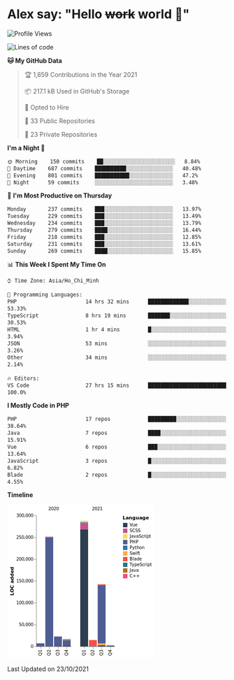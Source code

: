 # Alex say: "Hello ~~work~~ world 🐾"

<!--START_SECTION:waka-->
![Profile Views](http://img.shields.io/badge/Profile%20Views-0-blue)

![Lines of code](https://img.shields.io/badge/From%20Hello%20World%20I%27ve%20Written-746145%20lines%20of%20code-blue)

**🐱 My GitHub Data** 

> 🏆 1,859 Contributions in the Year 2021
 > 
> 📦 217.1 kB Used in GitHub's Storage 
 > 
> 💼 Opted to Hire
 > 
> 📜 33 Public Repositories 
 > 
> 🔑 23 Private Repositories  
 > 
**I'm a Night 🦉** 

```text
🌞 Morning    150 commits    ██░░░░░░░░░░░░░░░░░░░░░░░   8.84% 
🌆 Daytime    687 commits    ██████████░░░░░░░░░░░░░░░   40.48% 
🌃 Evening    801 commits    ███████████░░░░░░░░░░░░░░   47.2% 
🌙 Night      59 commits     ░░░░░░░░░░░░░░░░░░░░░░░░░   3.48%

```
📅 **I'm Most Productive on Thursday** 

```text
Monday       237 commits    ███░░░░░░░░░░░░░░░░░░░░░░   13.97% 
Tuesday      229 commits    ███░░░░░░░░░░░░░░░░░░░░░░   13.49% 
Wednesday    234 commits    ███░░░░░░░░░░░░░░░░░░░░░░   13.79% 
Thursday     279 commits    ████░░░░░░░░░░░░░░░░░░░░░   16.44% 
Friday       218 commits    ███░░░░░░░░░░░░░░░░░░░░░░   12.85% 
Saturday     231 commits    ███░░░░░░░░░░░░░░░░░░░░░░   13.61% 
Sunday       269 commits    ████░░░░░░░░░░░░░░░░░░░░░   15.85%

```


📊 **This Week I Spent My Time On** 

```text
⌚︎ Time Zone: Asia/Ho_Chi_Minh

💬 Programming Languages: 
PHP                      14 hrs 32 mins      █████████████░░░░░░░░░░░░   53.33% 
TypeScript               8 hrs 19 mins       ███████░░░░░░░░░░░░░░░░░░   30.53% 
HTML                     1 hr 4 mins         █░░░░░░░░░░░░░░░░░░░░░░░░   3.94% 
JSON                     53 mins             ░░░░░░░░░░░░░░░░░░░░░░░░░   3.26% 
Other                    34 mins             ░░░░░░░░░░░░░░░░░░░░░░░░░   2.14%

🔥 Editors: 
VS Code                  27 hrs 15 mins      █████████████████████████   100.0%

```

**I Mostly Code in PHP** 

```text
PHP                      17 repos            █████████░░░░░░░░░░░░░░░░   38.64% 
Java                     7 repos             ████░░░░░░░░░░░░░░░░░░░░░   15.91% 
Vue                      6 repos             ███░░░░░░░░░░░░░░░░░░░░░░   13.64% 
JavaScript               3 repos             █░░░░░░░░░░░░░░░░░░░░░░░░   6.82% 
Blade                    2 repos             █░░░░░░░░░░░░░░░░░░░░░░░░   4.55%

```


**Timeline**

![Chart not found](https://raw.githubusercontent.com/alexzvn/alexzvn/main/charts/bar_graph.png) 


 Last Updated on 23/10/2021
<!--END_SECTION:waka-->
